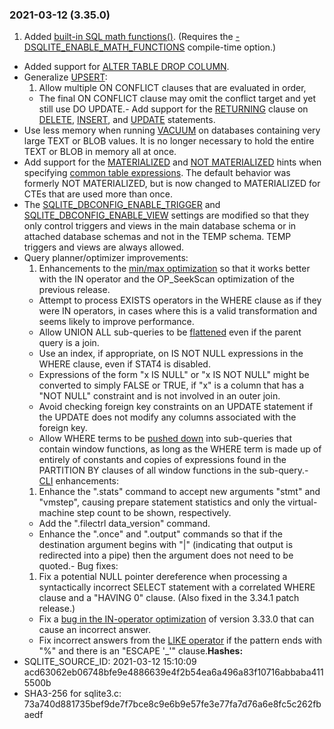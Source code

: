 ### 2021\-03\-12 (3\.35\.0\)

1. Added [built\-in SQL math functions()](lang_mathfunc.html). (Requires the
 [\-DSQLITE\_ENABLE\_MATH\_FUNCTIONS](compile.html#enable_math_functions) compile\-time option.)
- Added support for [ALTER TABLE DROP COLUMN](lang_altertable.html#altertabdropcol).
- Generalize [UPSERT](lang_upsert.html):
	1. Allow multiple ON CONFLICT clauses that are evaluated in order,
	 - The final ON CONFLICT clause may omit the conflict target and
	 yet still use DO UPDATE.- Add support for the [RETURNING](lang_returning.html) clause on [DELETE](lang_delete.html), [INSERT](lang_insert.html), and
 [UPDATE](lang_update.html) statements.
- Use less memory when running [VACUUM](lang_vacuum.html) on databases containing very large
 TEXT or BLOB values. It is no longer necessary to hold the entire TEXT
 or BLOB in memory all at once.
- Add support for the [MATERIALIZED](lang_with.html#mathint) and [NOT MATERIALIZED](lang_with.html#mathint) hints when
 specifying [common table expressions](lang_with.html). The default behavior was
 formerly NOT MATERIALIZED, but is now changed to MATERIALIZED for
 CTEs that are used more than once.
- The [SQLITE\_DBCONFIG\_ENABLE\_TRIGGER](c3ref/c_dbconfig_defensive.html#sqlitedbconfigenabletrigger) and [SQLITE\_DBCONFIG\_ENABLE\_VIEW](c3ref/c_dbconfig_defensive.html#sqlitedbconfigenableview)
 settings are modified so that they only control triggers and views
 in the main database schema or in attached database schemas and not in
 the TEMP schema. TEMP triggers and views are always allowed.
- Query planner/optimizer improvements:
	1. Enhancements to the [min/max optimization](optoverview.html#minmax) so that it works better
	 with the IN operator and the OP\_SeekScan optimization of the
	 previous release.
	 - Attempt to process EXISTS operators in the WHERE clause as if
	 they were IN operators, in cases where this is a valid transformation
	 and seems likely to improve performance.
	 - Allow UNION ALL sub\-queries to be [flattened](optoverview.html#flattening) even if the parent query is a join.
	 - Use an index, if appropriate, on IS NOT NULL expressions in the WHERE clause,
	 even if STAT4 is disabled.
	 - Expressions of the form "x IS NULL" or "x IS NOT NULL" might be converted to simply
	 FALSE or TRUE, if "x" is a column that has a "NOT NULL" constraint and is not
	 involved in an outer join.
	 - Avoid checking foreign key constraints on an UPDATE statement if the UPDATE does
	 not modify any columns associated with the foreign key.
	 - Allow WHERE terms to be [pushed down](optoverview.html#pushdown) into sub\-queries
	 that contain window functions,
	 as long as the WHERE term is made up of entirely of constants and copies of expressions
	 found in the PARTITION BY clauses of all window functions in the sub\-query.- [CLI](cli.html) enhancements:
	1. Enhance the ".stats" command to accept new arguments "stmt" and
	 "vmstep", causing prepare statement statistics and only the
	 virtual\-machine step count to be shown, respectively.
	 - Add the ".filectrl data\_version" command.
	 - Enhance the ".once" and ".output" commands so that if the destination argument
	 begins with "\|" (indicating that output is redirected into a pipe) then the
	 argument does not need to be quoted.- Bug fixes:
	1. Fix a potential NULL pointer dereference when processing a
	 syntactically incorrect SELECT statement with a correlated WHERE
	 clause and a "HAVING 0" clause. (Also fixed in the 3\.34\.1 patch release.)
	 - Fix a [bug in the IN\-operator optimization](https://www.sqlite.org/src/info/ee51301f316c09e9)
	 of version 3\.33\.0 that can cause an incorrect answer.
	 - Fix incorrect answers from the [LIKE operator](lang_expr.html#like) if the pattern ends with "%" and there
	 is an "ESCAPE '\_'" clause.**Hashes:**
- SQLITE\_SOURCE\_ID: 2021\-03\-12 15:10:09 acd63062eb06748bfe9e4886639e4f2b54ea6a496a83f10716abbaba4115500b
- SHA3\-256 for sqlite3\.c: 73a740d881735bef9de7f7bce8c9e6b9e57fe3e77fa7d76a6e8fc5c262fbaedf




